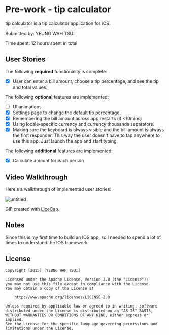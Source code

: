 
# Pre-work - tip calculator

tip calculator is a tip calculator application for iOS.

Submitted by: YEUNG WAH TSUI

Time spent: 12 hours spent in total

## User Stories

The following **required** functionality is complete:

* [x] User can enter a bill amount, choose a tip percentage, and see the tip and total values.

The following **optional** features are implemented:
* [ ] UI animations
* [x] Settings page to change the default tip percentage.
* [x] Remembering the bill amount across app restarts (if <10mins)
* [x] Using locale-specific currency and currency thousands separators.
* [x] Making sure the keyboard is always visible and the bill amount is always the first responder. This way the user doesn't have to tap anywhere to use this app. Just launch the app and start typing.

The following **additional** features are implemented:

* [x] Calculate amount for each person

## Video Walkthrough 

Here's a walkthrough of implemented user stories:

![untitled](https://cloud.githubusercontent.com/assets/10368681/11830655/28e4636c-a375-11e5-8659-f24804bb52bb.gif)

GIF created with [LiceCap](http://www.cockos.com/licecap/).

## Notes

Since this is my first time to build an IOS app, so I needed to spend a lot of times to understand the IOS framework

## License

    Copyright [2015] [YEUNG WAH TSUI]

    Licensed under the Apache License, Version 2.0 (the "License");
    you may not use this file except in compliance with the License.
    You may obtain a copy of the License at

        http://www.apache.org/licenses/LICENSE-2.0

    Unless required by applicable law or agreed to in writing, software
    distributed under the License is distributed on an "AS IS" BASIS,
    WITHOUT WARRANTIES OR CONDITIONS OF ANY KIND, either express or implied.
    See the License for the specific language governing permissions and
    limitations under the License.

